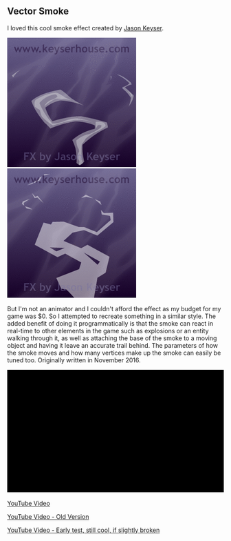 ## Vector Smoke ##
I loved this cool smoke effect created by [Jason Keyser](https://www.keyserhouse.com/). 

![](https://github.com/GryffDavid/READMEImages/blob/master/VectorSmoke/JasonSmoke1.gif)
![](https://github.com/GryffDavid/READMEImages/blob/master/VectorSmoke/JasonSmoke2.gif)

But I'm not an animator and I couldn't afford the effect as my budget for my game was $0. So I attempted to recreate something in a similar style. The added benefit of doing it programmatically is that the smoke can react in real-time to other elements in the game such as explosions or an entity walking through it, as well as attaching the base of the smoke to a moving object and having it leave an accurate trail behind. The parameters of how the smoke moves and how many vertices make up the smoke can easily be tuned too. Originally written in November 2016.

![Animation of the smoke](https://github.com/GryffDavid/READMEImages/blob/master/VectorSmoke/VectorSmoke.gif)

[YouTube Video](https://youtu.be/IyAb6V-8kSk)

[YouTube Video - Old Version](https://youtu.be/13smgQ98mF8)

[YouTube Video - Early test, still cool, if slightly broken](https://youtu.be/yVRBXajcyck)
